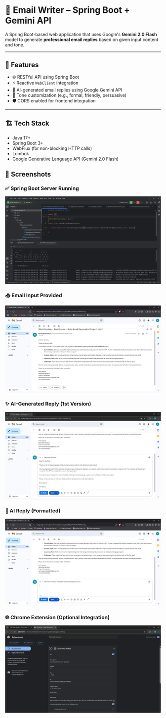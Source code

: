 # 📧 Email Writer – Spring Boot + Gemini API

A Spring Boot-based web application that uses Google's **Gemini 2.0 Flash** model to generate **professional email replies** based on given input content and tone.

---

## 🚀 Features

- 🌐 RESTful API using Spring Boot
- ⚡ Reactive `WebClient` integration
- 🤖 AI-generated email replies using Google Gemini API
- 🎯 Tone customization (e.g., formal, friendly, persuasive)
- 🛡️ CORS enabled for frontend integration

---

## 🏗️ Tech Stack

- Java 17+
- Spring Boot 3+
- WebFlux (for non-blocking HTTP calls)
- Lombok
- Google Generative Language API (Gemini 2.0 Flash)

## 📸 Screenshots

### ✅ Spring Boot Server Running
![Server Running](./server_running.png)

### 📥 Email Input Provided
![Email Input](./email_1.png)

### ✨ AI-Generated Reply (1st Version)
![Generated Reply](./Replay_generated.png)

### 🤖 AI Reply (Formatted)
![AI Reply](./AI_replay.png)

### 🌐 Chrome Extension (Optional Integration)
![Chrome Extension](./chrome_ext.png)

